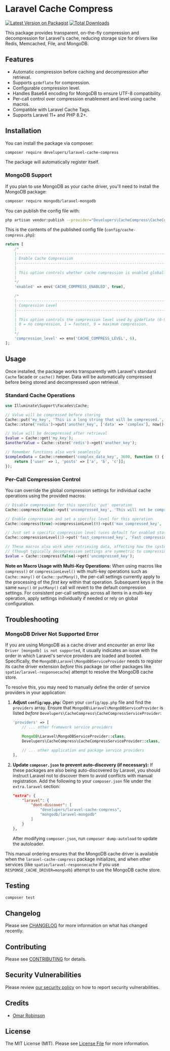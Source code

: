 # Laravel Cache Compress

[![Latest Version on Packagist](https://img.shields.io/packagist/v/develupers/laravel-cache-compress.svg?style=flat-square)](https://packagist.org/packages/develupers/laravel-cache-compress)
[![Total Downloads](https://img.shields.io/packagist/dt/develupers/laravel-cache-compress.svg?style=flat-square)](https://packagist.org/packages/develupers/laravel-cache-compress)

This package provides transparent, on-the-fly compression and decompression for Laravel's cache, reducing storage size for drivers like Redis, Memcached, File, and MongoDB.

## Features

- Automatic compression before caching and decompression after retrieval.
- Supports `gzdeflate` for compression.
- Configurable compression level.
- Handles Base64 encoding for MongoDB to ensure UTF-8 compatibility.
- Per-call control over compression enablement and level using cache macros.
- Compatible with Laravel Cache Tags.
- Supports Laravel 11+ and PHP 8.2+.

## Installation

You can install the package via composer:

```bash
composer require develupers/laravel-cache-compress
```

The package will automatically register itself.

### MongoDB Support

If you plan to use MongoDB as your cache driver, you'll need to install the MongoDB package:

```bash
composer require mongodb/laravel-mongodb
```

You can publish the config file with:

```bash
php artisan vendor:publish --provider="Develupers\CacheCompress\CacheCompressServiceProvider" --tag="laravel-cache-compress-config"
```

This is the contents of the published config file (`config/cache-compress.php`):

```php
return [
    /*
    |--------------------------------------------------------------------------
    | Enable Cache Compression
    |--------------------------------------------------------------------------
    |
    | This option controls whether cache compression is enabled globally.
    |
    */
    'enabled' => env('CACHE_COMPRESS_ENABLED', true),

    /*
    |--------------------------------------------------------------------------
    | Compression Level
    |--------------------------------------------------------------------------
    |
    | This option controls the compression level used by gzdeflate (0-9).
    | 0 = no compression, 1 = fastest, 9 = maximum compression.
    |
    */
    'compression_level' => env('CACHE_COMPRESS_LEVEL', 6),
];
```

## Usage

Once installed, the package works transparently with Laravel's standard `Cache` facade or `cache()` helper. Data will be automatically compressed before being stored and decompressed upon retrieval.

### Standard Cache Operations

```php
use Illuminate\Support\Facades\Cache;

// Value will be compressed before storing
Cache::put('my_key', 'This is a long string that will be compressed.', 600); // 10 Minutes
Cache::store('redis')->put('another_key', ['data' => 'complex'], now()->addHour());

// Value will be decompressed after retrieval
$value = Cache::get('my_key');
$anotherValue = Cache::store('redis')->get('another_key');

// Remember functions also work seamlessly
$complexData = Cache::remember('complex_data_key', 3600, function () {
    return ['user' => 1, 'posts' => ['a', 'b', 'c']];
});
```

### Per-Call Compression Control

You can override the global compression settings for individual cache operations using the provided macros:

```php
// Disable compression for this specific 'put' operation
Cache::compress(false)->put('uncompressed_key', 'This will not be compressed.', 600);

// Enable compression and set a specific level for this operation
Cache::compress(true)->compressionLevel(9)->put('max_compressed_key', 'Highly compressed data.', 600);

// Just set a specific compression level (uses default for enabled status)
Cache::compressionLevel(1)->put('fast_compressed_key', 'Fast compression.', 600);

// These macros also work when retrieving data, affecting how the system attempts to decompress.
// (Though typically decompression settings are symmetric to compression settings at the time of storage)
$value = Cache::compress(false)->get('uncompressed_key');
```

**Note on Macro Usage with Multi-Key Operations:**
When using macros like `compress()` or `compressionLevel()` with multi-key operations such as `Cache::many()` or `Cache::putMany()`, the per-call settings currently apply to the processing of the *first key* within that operation. Subsequent keys in the same `many()` or `putMany()` call will revert to the default compression settings. For consistent per-call settings across all items in a multi-key operation, apply settings individually if needed or rely on global configuration.

## Troubleshooting

### MongoDB Driver Not Supported Error

If you are using MongoDB as a cache driver and encounter an error like `Driver [mongodb] is not supported`, it usually indicates an issue with the order in which Laravel's service providers are loaded and booted. Specifically, the `MongoDB\Laravel\MongoDBServiceProvider` needs to register its cache driver extension *before* this package (or other packages like `spatie/laravel-responsecache`) attempt to resolve the MongoDB cache store.

To resolve this, you may need to manually define the order of service providers in your application:

1.  **Adjust `config/app.php`:**
    Open your `config/app.php` file and find the `providers` array. Ensure that `MongoDB\Laravel\MongoDBServiceProvider` is listed *before* `Develupers\CacheCompress\CacheCompressServiceProvider`:

    ```php
    'providers' => [
        // ... other framework service providers

        MongoDB\Laravel\MongoDBServiceProvider::class,
        Develupers\CacheCompress\CacheCompressServiceProvider::class,

        // ... other application and package service providers
    ],
    ```

2.  **Update `composer.json` to prevent auto-discovery (if necessary):**
    If these packages are also being auto-discovered by Laravel, you should instruct Laravel not to discover them to avoid conflicts with manual registration. Add the following to your `composer.json` file under the `extra.laravel` section:

    ```json
    "extra": {
        "laravel": {
            "dont-discover": [
                "develupers/laravel-cache-compress",
                "mongodb/laravel-mongodb"
            ]
        }
    },
    ```
    After modifying `composer.json`, run `composer dump-autoload` to update the autoloader.

This manual ordering ensures that the MongoDB cache driver is available when the `laravel-cache-compress` package initializes, and when other services (like `spatie/laravel-responsecache` if you use `RESPONSE_CACHE_DRIVER=mongodb`) attempt to use the MongoDB cache store.

## Testing

```bash
composer test
```

## Changelog

Please see [CHANGELOG](CHANGELOG.md) for more information on what has changed recently.

## Contributing

Please see [CONTRIBUTING](CONTRIBUTING.md) for details.

## Security Vulnerabilities

Please review [our security policy](../../security/policy) on how to report security vulnerabilities.

## Credits

- [Omar Robinson](https://github.com/your-github-username)

## License

The MIT License (MIT). Please see [License File](LICENSE.md) for more information.
